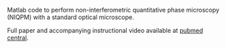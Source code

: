 Matlab code to perform non-interferometric quantitative phase microscopy (NIQPM) with a standard optical microscope.

Full paper and accompanying instructional video available at [pubmed central](https://www.ncbi.nlm.nih.gov/pmc/articles/PMC4162510/).

